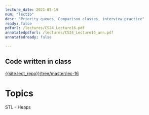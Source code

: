 ```yaml
---
lecture_date: 2021-05-19
num: "lect16"
desc: "Priority queues, Comparison classes, interview practice"
ready: false
pdfurl: /lectures/CS24_Lecture16.pdf
annotatedpdfurl: /lectures/CS24_Lecture16_ann.pdf
annotatedready: false

---
```



## Code written in class
[{{site.lect_repo}}/tree/master/lec-16]({{site.lect_repo}}/tree/master/lec-16)


# Topics
STL - Heaps